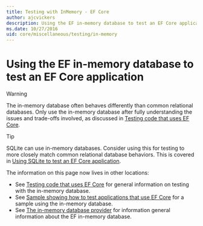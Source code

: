 ```yaml
---
title: Testing with InMemory - EF Core
author: ajcvickers
description: Using the EF in-memory database to test an EF Core application
ms.date: 10/27/2016
uid: core/miscellaneous/testing/in-memory
---
```


# Using the EF in-memory database to test an EF Core application

> [!WARNING]
> The in-memory database often behaves differently than common relational databases.
> Only use the in-memory database after fully understanding the issues and trade-offs involved, as discussed in [Testing code that uses EF Core](xref:core/miscellaneous/testing/index).  

> [!TIP]
> SQLite can use in-memory databases.
> Consider using this for testing to more closely match common relational database behaviors.
> This is covered in [Using SQLite to test an EF Core application](xref:core/miscellaneous/testing/sqlite).   

The information on this page now lives in other locations:
* See [Testing code that uses EF Core](xref:core/miscellaneous/testing/index) for general information on testing with the in-memory database.
* See [Sample showing how to test applications that use EF Core](xref:core/miscellaneous/testing/testing-sample) for a sample using the in-memory database.
* See [The in-memory database provider](xref:core/providers/in-memory/index) for information general information about the EF in-memory database.
